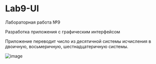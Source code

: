 # Lab9-UI
Лабораторная работа №9

Разработка приложения с графическим интерфейсом 

Приложение переводит число из десятичной системы исчисления в двоичную, восьмеричную, шестнадцатеричную системы.

![image](https://user-images.githubusercontent.com/93100344/205440449-9b605e5b-7597-4f9e-9b4a-61cef8732d2e.png)
